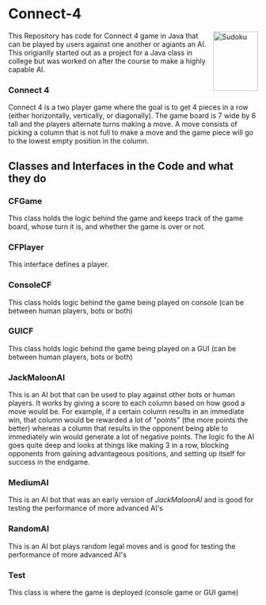 # Connect-4


<img src="README Images/Sudoku Normal.jpg" align="right"
     alt="Sudoku" width="90" height="120">
     
     
     
This Repository has code for Connect 4 game in Java that can be played by users against one another or agiants an AI. This origianlly started out as a project for a Java class in college but was worked on after the course to make a highly capable AI.


### Connect 4

Connect 4 is a two player game where the goal is to get 4 pieces in a row (either horizontally, vertically, or diagonally). The game board is 7 wide by 6 tall and the players alternate turns making a move. A move consists of picking a column that is not full to make a move and the game piece will go to the lowest empty position in the column.

## Classes and Interfaces in the Code and what they do

### CFGame
This class holds the logic behind the game and keeps track of the game board, whose turn it is, and whether the game is over or not.

### CFPlayer
This interface defines a player. 

### ConsoleCF
This class holds logic behind the game being played on console (can be between human players, bots or both) 

### GUICF
This class holds logic behind the game being played on a GUI (can be between human players, bots or both) 

### JackMaloonAI

This is an AI bot that can be used to play against other bots or human players. It works by giving a score to each column based on how good a move would be. For example, if a certain column results in an immediate win, that column would be rewarded a lot of "points" (the more points the better) whereas a column that results in the opponent being able to immediately win would generate a lot of negative points. The logic fo the AI goes quite deep and looks at things like making 3 in a row, blocking opponents from gaining advantageous positions, and setting up itself for success in the endgame.

### MediumAI

This is an AI bot that was an early version of *JackMaloonAI* and is good for testing the performance of more advanced AI's

### RandomAI

This is an AI bot plays random legal moves and is good for testing the performance of more advanced AI's

### Test

This class is where the game is deployed (console game or GUI game)


